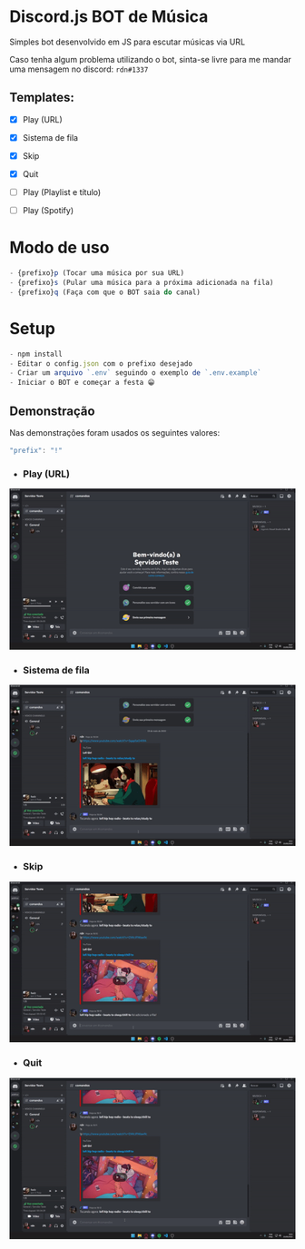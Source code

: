 # Discord.js BOT de Música
Simples bot desenvolvido em JS para escutar músicas via URL 

Caso tenha algum problema utilizando o bot, sinta-se livre para me mandar uma mensagem no discord: ``rdn#1337``

## Templates:
- [x] Play (URL)
- [x] Sistema de fila
- [x] Skip
- [x] Quit
- [ ] Play (Playlist e título)
- [ ] Play (Spotify)


# Modo de uso
```js
- {prefixo}p (Tocar uma música por sua URL)
- {prefixo}s (Pular uma música para a próxima adicionada na fila)
- {prefixo}q (Faça com que o BOT saia do canal)
```

# Setup
```js
- npm install
- Editar o config.json com o prefixo desejado
- Criar um arquivo `.env` seguindo o exemplo de `.env.example`
- Iniciar o BOT e começar a festa 😁
```  

## Demonstração
Nas demonstrações foram usados os seguintes valores:

```js
"prefix": "!"
```

- ### Play (URL)
![Play-URL](assets/play.gif)

- ### Sistema de fila

![Sistema-Fila](assets/fila.gif)

- ### Skip

![Skip](assets/skip.gif)

- ### Quit

![Skip](assets/quit.gif)